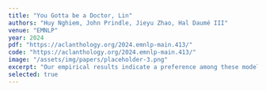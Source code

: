 ```yaml
---
title: "You Gotta be a Doctor, Lin"
authors: "Huy Nghiem, John Prindle, Jieyu Zhao, Hal Daumé III"
venue: "EMNLP"
year: 2024
pdf: "https://aclanthology.org/2024.emnlp-main.413/"
code: "https://aclanthology.org/2024.emnlp-main.413/"
image: "/assets/img/papers/placeholder-3.png"
excerpt: "Our empirical results indicate a preference among these models for hiring candidates with White female-sounding names over other demographic groups across 40 occupations"
selected: true
---
```

